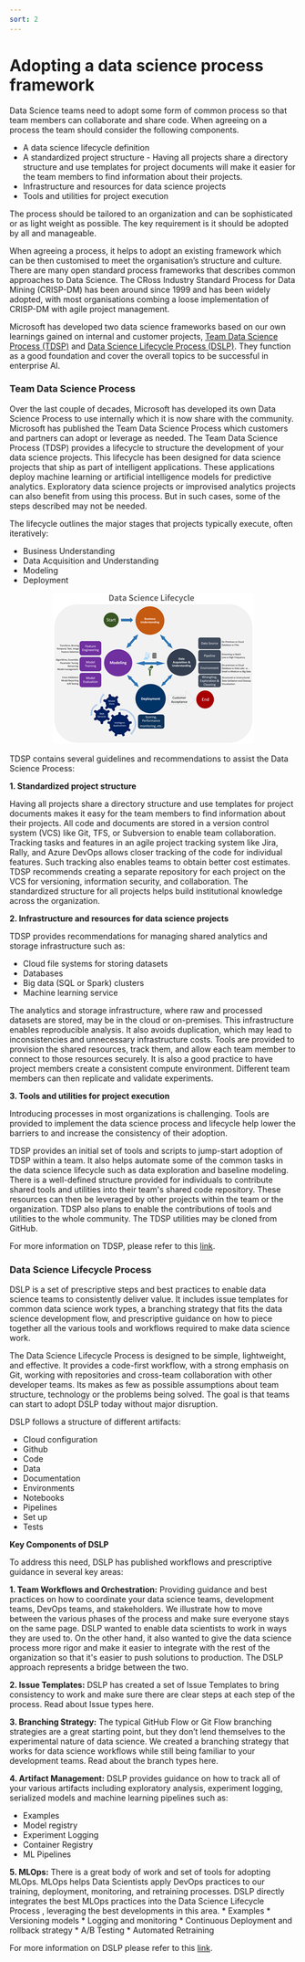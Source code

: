 ```yaml
---
sort: 2
---
```

# Adopting a data science process framework
Data Science teams need to adopt some form of common process so that team members can collaborate and share code.  When agreeing on a process the team should consider the following components.

* A data science lifecycle definition
* A standardized project structure - Having all projects share a directory structure and use templates for project documents will make it easier for the team members to find information about their projects.
* Infrastructure and resources for data science projects
* Tools and utilities for project execution

The process should be tailored to an organization and can be sophisticated or as light weight as possible.
The key requirement is it should be adopted by all and manageable.

When agreeing a process, it helps to adopt an existing framework which can be then customised to meet the organisation’s structure and culture. There are many open standard process frameworks that describes common approaches to Data Science. The CRoss Industry Standard Process for Data Mining (CRISP-DM) has been around since 1999 and has been widely adopted, with most organisations combing a loose implementation of CRISP-DM with agile project management.

Microsoft has developed two data science frameworks based on our own learnings gained on internal and customer projects, [Team Data Science Process (TDSP)](https://docs.microsoft.com/en-us/azure/machine-learning/team-data-science-process/overview) and [Data Science Lifecycle Process (DSLP)](https://github.com/dslp/dslp).
They function as a good foundation and cover the overall topics to be successful in enterprise AI.

### Team Data Science Process
Over the last couple of decades, Microsoft has developed its own Data Science Process to use internally which it is now share with the community. 
Microsoft has published the Team Data Science Process which customers and partners can adopt or leverage as needed.
The Team Data Science Process (TDSP) provides a lifecycle to structure the development of your data science projects. 
This lifecycle has been designed for data science projects that ship as part of intelligent applications. These applications deploy machine learning or artificial intelligence models for predictive analytics. Exploratory data science projects or improvised analytics projects can also benefit from using this process. But in such cases, some of the steps described may not be needed.

The lifecycle outlines the major stages that projects typically execute, often iteratively:

* Business Understanding
* Data Acquisition and Understanding
* Modeling
* Deployment

<p align ="center"><img src="DSLifecycle.png" alt="Data Science Lifecycle" /></p>

TDSP contains several guidelines and recommendations to assist the Data Science Process:

**1. Standardized project structure**

Having all projects share a directory structure and use templates for project documents makes it easy for the team members to find information about their projects. All code and documents are stored in a version control system (VCS) like Git, TFS, or Subversion to enable team collaboration. Tracking tasks and features in an agile project tracking system like Jira, Rally, and Azure DevOps allows closer tracking of the code for individual features. Such tracking also enables teams to obtain better cost estimates. TDSP recommends creating a separate repository for each project on the VCS for versioning, information security, and collaboration. The standardized structure for all projects helps build institutional knowledge across the organization.

**2. Infrastructure and resources for data science projects**

TDSP provides recommendations for managing shared analytics and storage infrastructure such as:

* Cloud file systems for storing datasets
* Databases
* Big data (SQL or Spark) clusters
* Machine learning service

The analytics and storage infrastructure, where raw and processed datasets are stored, may be in the cloud or on-premises. This infrastructure enables reproducible analysis. It also avoids duplication, which may lead to inconsistencies and unnecessary infrastructure costs. Tools are provided to provision the shared resources, track them, and allow each team member to connect to those resources securely. It is also a good practice to have project members create a consistent compute environment. Different team members can then replicate and validate experiments.

**3. Tools and utilities for project execution**

Introducing processes in most organizations is challenging. Tools are provided to implement the data science process and lifecycle help lower the barriers to and increase the consistency of their adoption. 

TDSP provides an initial set of tools and scripts to jump-start adoption of TDSP within a team. It also helps automate some of the common tasks in the data science lifecycle such as data exploration and baseline modeling. There is a well-defined structure provided for individuals to contribute shared tools and utilities into their team's shared code repository. These resources can then be leveraged by other projects within the team or the organization. TDSP also plans to enable the contributions of tools and utilities to the whole community. The TDSP utilities may be cloned from GitHub.

For more information on TDSP, please refer to this [link](https://docs.microsoft.com/en-us/azure/machine-learning/team-data-science-process/overview).

### Data Science Lifecycle Process

DSLP is a set of prescriptive steps and best practices to enable data science teams to consistently deliver value. 
It includes issue templates for common data science work types, a branching strategy that fits the data science development flow, and prescriptive guidance on how to piece together all the various tools and workflows required to make data science work. 

The Data Science Lifecycle Process is designed to be simple, lightweight, and effective. It provides a code-first workflow, with a strong emphasis on Git, working with repositories and cross-team collaboration with other developer teams. Its makes as few as possible assumptions about team structure, technology or the problems being solved.
The goal is that teams can start to adopt DSLP today without major disruption. 

DSLP follows a structure of different artifacts: 
* Cloud configuration
* Github
* Code
* Data
* Documentation
* Environments
* Notebooks
* Pipelines
* Set up
* Tests

**Key Components of DSLP**

To address this need, DSLP has published workflows and prescriptive guidance in several key areas:

**1. Team Workflows and Orchestration:** Providing guidance and best practices on how to coordinate your data science teams, development teams, DevOps teams, and stakeholders. We illustrate how to move between the various phases of the process and make sure everyone stays on the same page. DSLP wanted to enable data scientists to work in ways they are used to. On the other hand, it also wanted to give the data science process more rigor and make it easier to integrate with the rest of the organization so that it's easier to push solutions to production. The DSLP approach represents a bridge between the two.

**2. Issue Templates:** DSLP has created a set of Issue Templates to bring consistency to work and make sure there are clear steps at each step of the process. Read about Issue types here.

**3. Branching Strategy:** The typical GitHub Flow or Git Flow branching strategies are a great starting point, but they don’t lend themselves to the experimental nature of data science. We created a branching strategy that works for data science workflows while still being familiar to your development teams. Read about the branch types here.

**4. Artifact Management:** DSLP provides guidance on how to track all of your various artifacts including exploratory analysis, experiment logging, serialized models and machine learning pipelines such as:
* Examples
* Model registry
* Experiment Logging
* Container Registry
* ML Pipelines

**5. MLOps:** There is a great body of work and set of tools for adopting MLOps. MLOps helps Data Scientists apply DevOps practices to our training, deployment, monitoring, and retraining processes. DSLP directly integrates the best MLOps practices into the Data Science Lifecycle Process , leveraging the best developments in this area.
    * Examples
    * Versioning models
    * Logging and monitoring
    * Continuous Deployment and rollback strategy
    * A/B Testing
    * Automated Retraining

For more information on DSLP please refer to this [link](https://github.com/dslp/dslp).